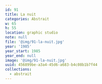 ```yaml
---
id: 91
title: La nuit
categories: Abstrait
w: 65
h: 55
location: graphic studio
note: null
file: '@img/91-la-nuit.jpg'
year: '1985'
year_start: 1985
year_end: null
image: '@img/91-la-nuit.jpg'
uuid: 456899be-a3a4-45d6-a683-b4c08b1b7f44
collections:
  - abstrait
---
```


